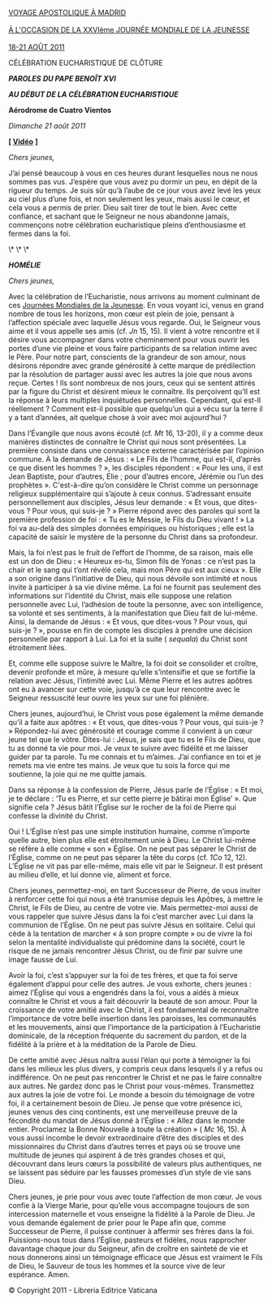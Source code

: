 [VOYAGE APOSTOLIQUE À MADRID\
\
À L'OCCASION DE LA XXVIème JOURNÉE MONDIALE DE LA JEUNESSE\
\
18-21 AOÛT 2011](/content/benedict-xvi/fr/travels/2011/index_madrid.html)

CÉLÉBRATION EUCHARISTIQUE DE CLÔTURE

***PAROLES*** ***DU PAPE BENOÎT XVI***

***AU DÉBUT DE LA CÉLÉBRATION EUCHARISTIQUE***

**Aérodrome de Cuatro Vientos**

*Dimanche 21 août 2011*

**\[ [Vidéo](https://www.youtube.com/watch?v=NKvJmOKf_oA&ab_channel=VaticanNews)** **\]**

*Chers jeunes,*

J’ai pensé beaucoup à vous en ces heures durant lesquelles nous ne nous sommes pas vus. J’espère que vous avez pu dormir un peu, en dépit de la rigueur du temps. Je suis sûr qu’à l’aube de ce jour vous avez levé les yeux au ciel plus d’une fois, et non seulement les yeux, mais aussi le cœur, et cela vous a permis de prier. Dieu sait tirer de tout le bien. Avec cette confiance, et sachant que le Seigneur ne nous abandonne jamais, commençons notre célébration eucharistique pleins d’enthousiasme et fermes dans la foi.

\\* \\* \\*

***HOMÉLIE***

*Chers jeunes,*

Avec la célébration de l’Eucharistie, nous arrivons au moment culminant de ces [Journées Mondiales de la Jeunesse](/content/benedict-xvi/fr/travels/2011/index_madrid.html). En vous voyant ici, venus en grand nombre de tous les horizons, mon cœur est plein de joie, pensant à l’affection spéciale avec laquelle Jésus vous regarde. Oui, le Seigneur vous aime et il vous appelle ses amis (cf. *Jn* 15, 15). Il vient à votre rencontre et il désire vous accompagner dans votre cheminement pour vous ouvrir les portes d’une vie pleine et vous faire participants de sa relation intime avec le Père. Pour notre part, conscients de la grandeur de son amour, nous désirons répondre avec grande générosité à cette marque de prédilection par la résolution de partager aussi avec les autres la joie que nous avons reçue. Certes ! Ils sont nombreux de nos jours, ceux qui se sentent attirés par la figure du Christ et désirent mieux le connaître. Ils perçoivent qu’Il est la réponse à leurs multiples inquiétudes personnelles. Cependant, qui est-Il réellement ? Comment est-il possible que quelqu’un qui a vécu sur la terre il y a tant d’années, ait quelque chose à voir avec moi aujourd’hui ?

Dans l’Évangile que nous avons écouté (cf. *Mt* 16, 13-20), il y a comme deux manières distinctes de connaître le Christ qui nous sont présentées. La première consiste dans une connaissance externe caractérisée par l’opinion commune. À la demande de Jésus : « Le Fils de l’homme, qui est-il, d’après ce que disent les hommes ? », les disciples répondent : « Pour les uns, il est Jean Baptiste, pour d’autres, Elie ; pour d’autres encore, Jérémie ou l’un des prophètes ». C'est-à-dire qu’on considère le Christ comme un personnage religieux supplémentaire qui s’ajoute à ceux connus. S’adressant ensuite personnellement aux disciples, Jésus leur demande : « Et vous, que dites-vous ? Pour vous, qui suis-je ? » Pierre répond avec des paroles qui sont la première profession de foi : « Tu es le Messie, le Fils du Dieu vivant ! » La foi va au-delà des simples données empiriques ou historiques ; elle est la capacité de saisir le mystère de la personne du Christ dans sa profondeur.

Mais, la foi n’est pas le fruit de l’effort de l’homme, de sa raison, mais elle est un don de Dieu : « Heureux es-tu, Simon fils de Yonas : ce n’est pas la chair et le sang qui t’ont révélé cela, mais mon Père qui est aux cieux ». Elle a son origine dans l’initiative de Dieu, qui nous dévoile son intimité et nous invite à participer à sa vie divine même. La foi ne fournit pas seulement des informations sur l’identité du Christ, mais elle suppose une relation personnelle avec Lui, l’adhésion de toute la personne, avec son intelligence, sa volonté et ses sentiments, à la manifestation que Dieu fait de lui-même. Ainsi, la demande de Jésus : « Et vous, que dites-vous ? Pour vous, qui suis-je ? », pousse en fin de compte les disciples à prendre une décision personnelle par rapport à Lui. La foi et la suite ( *sequala*) du Christ sont étroitement liées.

Et, comme elle suppose suivre le Maître, la foi doit se consolider et croître, devenir profonde et mûre, à mesure qu’elle s’intensifie et que se fortifie la relation avec Jésus, l’intimité avec Lui. Même Pierre et les autres apôtres ont eu à avancer sur cette voie, jusqu’à ce que leur rencontre avec le Seigneur ressuscité leur ouvre les yeux sur une foi plénière.

Chers jeunes, aujourd’hui, le Christ vous pose également la même demande qu’il a faite aux apôtres : « Et vous, que dites-vous ? Pour vous, qui suis-je ? » Répondez-lui avec générosité et courage comme il convient à un cœur jeune tel que le vôtre. Dites-lui : Jésus, je sais que tu es le Fils de Dieu, que tu as donné ta vie pour moi. Je veux te suivre avec fidélité et me laisser guider par ta parole. Tu me connais et tu m’aimes. J’ai confiance en toi et je remets ma vie entre tes mains. Je veux que tu sois la force qui me soutienne, la joie qui ne me quitte jamais.

Dans sa réponse à la confession de Pierre, Jésus parle de l’Église : « Et moi, je te déclare : ‘Tu es Pierre, et sur cette pierre je bâtirai mon Église’ ». Que signifie cela ? Jésus bâtit l’Église sur le rocher de la foi de Pierre qui confesse la divinité du Christ.

Oui ! L’Église n’est pas une simple institution humaine, comme n’importe quelle autre, bien plus elle est étroitement unie à Dieu. Le Christ lui-même se réfère à elle comme « son » Église. On ne peut pas séparer le Christ de l’Église, comme on ne peut pas séparer la tête du corps (cf. *1Co* 12, 12). L’Église ne vit pas par elle-même, mais elle vit par le Seigneur. Il est présent au milieu d’elle, et lui donne vie, aliment et force.

Chers jeunes, permettez-moi, en tant Successeur de Pierre, de vous inviter à renforcer cette foi qui nous a été transmise depuis les Apôtres, à mettre le Christ, le Fils de Dieu, au centre de votre vie. Mais permettez-moi aussi de vous rappeler que suivre Jésus dans la foi c’est marcher avec Lui dans la communion de l’Église. On ne peut pas suivre Jésus en solitaire. Celui qui cède à la tentation de marcher « à son propre compte » ou de vivre la foi selon la mentalité individualiste qui prédomine dans la société, court le risque de ne jamais rencontrer Jésus Christ, ou de finir par suivre une image fausse de Lui.

Avoir la foi, c’est s’appuyer sur la foi de tes frères, et que ta foi serve également d’appui pour celle des autres. Je vous exhorte, chers jeunes : aimez l’Église qui vous a engendrés dans la foi, vous a aidés à mieux connaître le Christ et vous a fait découvrir la beauté de son amour. Pour la croissance de votre amitié avec le Christ, il est fondamental de reconnaître l’importance de votre belle insertion dans les paroisses, les communautés et les mouvements, ainsi que l’importance de la participation à l’Eucharistie dominicale, de la réception fréquente du sacrement du pardon, et de la fidélité à la prière et à la méditation de la Parole de Dieu.

De cette amitié avec Jésus naîtra aussi l’élan qui porte à témoigner la foi dans les milieux les plus divers, y compris ceux dans lesquels il y a refus ou indifférence. On ne peut pas rencontrer le Christ et ne pas le faire connaître aux autres. Ne gardez donc pas le Christ pour vous-mêmes. Transmettez aux autres la joie de votre foi. Le monde a besoin du témoignage de votre foi, il a certainement besoin de Dieu. Je pense que votre présence ici, jeunes venus des cinq continents, est une merveilleuse preuve de la fécondité du mandat de Jésus donné à l’Église : « Allez dans le monde entier. Proclamez la Bonne Nouvelle à toute la création » ( *Mc* 16, 15). À vous aussi incombe le devoir extraordinaire d’être des disciples et des missionnaires du Christ dans d’autres terres et pays où se trouve une multitude de jeunes qui aspirent à de très grandes choses et qui, découvrant dans leurs cœurs la possibilité de valeurs plus authentiques, ne se laissent pas séduire par les fausses promesses d’un style de vie sans Dieu.

Chers jeunes, je prie pour vous avec toute l’affection de mon cœur. Je vous confie à la Vierge Marie, pour qu’elle vous accompagne toujours de son intercession maternelle et vous enseigne la fidélité à la Parole de Dieu. Je vous demande également de prier pour le Pape afin que, comme Successeur de Pierre, il puisse continuer à affermir ses frères dans la foi. Puissions-nous tous dans l’Église, pasteurs et fidèles, nous rapprocher davantage chaque jour du Seigneur, afin de croître en sainteté de vie et nous donnerons ainsi un témoignage efficace que Jésus est vraiment le Fils de Dieu, le Sauveur de tous les hommes et la source vive de leur espérance. Amen.

© Copyright 2011 - Libreria Editrice Vaticana